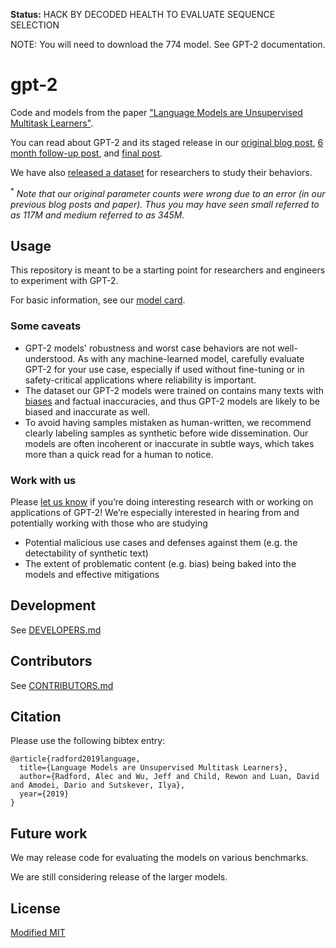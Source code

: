 **Status:** HACK BY DECODED HEALTH TO EVALUATE SEQUENCE SELECTION

NOTE: You will need to download the 774 model.  See GPT-2 documentation.

# gpt-2

Code and models from the paper ["Language Models are Unsupervised Multitask Learners"](https://d4mucfpksywv.cloudfront.net/better-language-models/language-models.pdf).

You can read about GPT-2 and its staged release in our [original blog post](https://blog.openai.com/better-language-models/), [6 month follow-up post](https://openai.com/blog/gpt-2-6-month-follow-up/), and [final post](https://www.openai.com/blog/gpt-2-1-5b-release/).

We have also [released a dataset](https://github.com/openai/gpt-2-output-dataset) for researchers to study their behaviors.

<sup>*</sup> *Note that our original parameter counts were wrong due to an error (in our previous blog posts and paper).  Thus you may have seen small referred to as 117M and medium referred to as 345M.*

## Usage

This repository is meant to be a starting point for researchers and engineers to experiment with GPT-2.

For basic information, see our [model card](./model_card.md).

### Some caveats

- GPT-2 models' robustness and worst case behaviors are not well-understood.  As with any machine-learned model, carefully evaluate GPT-2 for your use case, especially if used without fine-tuning or in safety-critical applications where reliability is important.
- The dataset our GPT-2 models were trained on contains many texts with [biases](https://twitter.com/TomerUllman/status/1101485289720242177) and factual inaccuracies, and thus GPT-2 models are likely to be biased and inaccurate as well.
- To avoid having samples mistaken as human-written, we recommend clearly labeling samples as synthetic before wide dissemination.  Our models are often incoherent or inaccurate in subtle ways, which takes more than a quick read for a human to notice.

### Work with us

Please [let us know](mailto:languagequestions@openai.com) if you’re doing interesting research with or working on applications of GPT-2!  We’re especially interested in hearing from and potentially working with those who are studying
- Potential malicious use cases and defenses against them (e.g. the detectability of synthetic text)
- The extent of problematic content (e.g. bias) being baked into the models and effective mitigations

## Development

See [DEVELOPERS.md](./DEVELOPERS.md)

## Contributors

See [CONTRIBUTORS.md](./CONTRIBUTORS.md)

## Citation

Please use the following bibtex entry:
```
@article{radford2019language,
  title={Language Models are Unsupervised Multitask Learners},
  author={Radford, Alec and Wu, Jeff and Child, Rewon and Luan, David and Amodei, Dario and Sutskever, Ilya},
  year={2019}
}
```

## Future work

We may release code for evaluating the models on various benchmarks.

We are still considering release of the larger models.

## License

[Modified MIT](./LICENSE)
